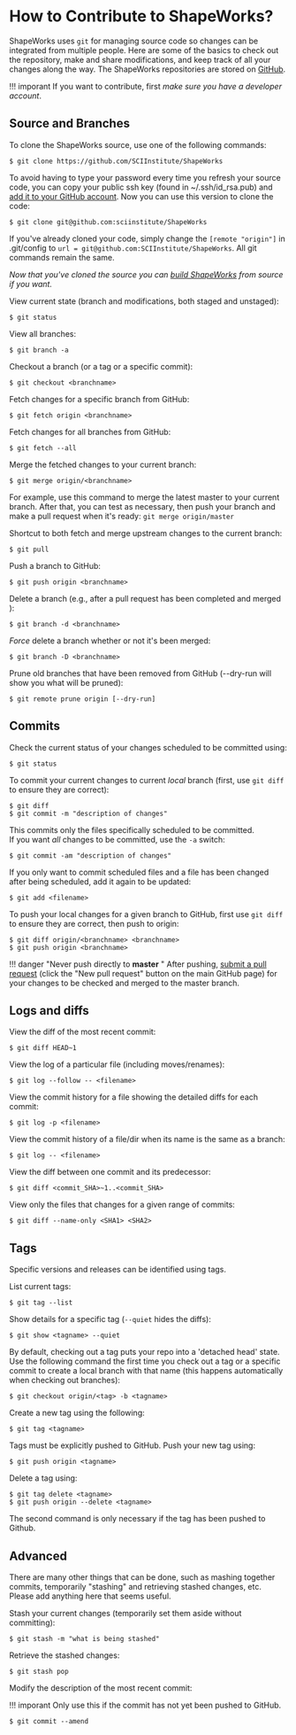 # How to Contribute to ShapeWorks?

<!--## Source Management using Git
-->

ShapeWorks uses `git` for managing source code so changes can be integrated from multiple people. Here are some of the basics to check out the repository, make and share modifications, and keep track of all your changes along the way.
The ShapeWorks repositories are stored on [GitHub](https://github.com/SCIInstitute/ShapeWorks). 

!!! imporant
    If you want to contribute, first _make sure you have a developer account_.  
  

## Source and Branches

To clone the ShapeWorks source, use one of the following commands:  
```
$ git clone https://github.com/SCIInstitute/ShapeWorks
```

To avoid having to type your password every time you refresh your source code, you can copy your public ssh key (found in ~/.ssh/id_rsa.pub) and [add it to your GitHub account](https://github.com/settings/keys). Now you can use this version to clone the code: 
```
$ git clone git@github.com:sciinstitute/ShapeWorks
```
If you've already cloned your code, simply change the `[remote "origin"]` in .git/config to `url = git@github.com:SCIInstitute/ShapeWorks`. All git commands remain the same.

_Now that you've cloned the source you can [build ShapeWorks](build.md) from source if you want._

View current state (branch and modifications, both staged and unstaged):  
```
$ git status
```

View all branches:  
```
$ git branch -a
```

Checkout a branch (or a tag or a specific commit):  
```
$ git checkout <branchname>
```

Fetch changes for a specific branch from GitHub:  
```
$ git fetch origin <branchname>
```

Fetch changes for all branches from GitHub:  
```
$ git fetch --all
```

Merge the fetched changes to your current branch:  
```
$ git merge origin/<branchname>
```
For example, use this command to merge the latest master to your current branch. After that, you can test as necessary, then push your branch and make a pull request when it's ready:
`git merge origin/master`

Shortcut to both fetch and merge upstream changes to the current branch:  
```
$ git pull
```

Push a branch to GitHub:  
```
$ git push origin <branchname>
```

Delete a branch (e.g., after a pull request has been completed and merged ):  
```
$ git branch -d <branchname>
```

_Force_ delete a branch whether or not it's been merged:  
```
$ git branch -D <branchname>
```

Prune old branches that have been removed from GitHub (--dry-run will show you what will be pruned):  
```
$ git remote prune origin [--dry-run]
```

## Commits

Check the current status of your changes scheduled to be committed using:  
```
$ git status
```

To commit your current changes to current *local* branch (first, use `git diff` to ensure they are correct):  
```
$ git diff
$ git commit -m "description of changes"
```

This commits only the files specifically scheduled to be committed.  
If you want _all_ changes to be committed, use the `-a` switch:  
```
$ git commit -am "description of changes"
```
If you only want to commit scheduled files and a file has been changed after being scheduled, add it again to be updated:  
```
$ git add <filename>
```

To push your local changes for a given branch to GitHub, first use `git diff` to ensure they are correct, then push to origin:  
```
$ git diff origin/<branchname> <branchname>
$ git push origin <branchname>
```

!!! danger "Never push directly to **master** "
    After pushing, [submit a pull request](https://github.com/SCIInstitute/ShapeWorks/pull/new/master) (click the "New pull request" button on the main GitHub page) for your changes to be checked and merged to the master branch.

## Logs and diffs

View the diff of the most recent commit:  
```
$ git diff HEAD~1
```

View the log of a particular file (including moves/renames):  
```
$ git log --follow -- <filename>
```

View the commit history for a file showing the detailed diffs for each commit:  
```
$ git log -p <filename>
```

View the commit history of a file/dir when its name is the same as a branch:  
```
$ git log -- <filename>
```

View the diff between one commit and its predecessor:  
```
$ git diff <commit_SHA>~1..<commit_SHA>
```

View only the files that changes for a given range of commits:  
```
$ git diff --name-only <SHA1> <SHA2>
```

## Tags

Specific versions and releases can be identified using tags. 

List current tags:
```
$ git tag --list
```

Show details for a specific tag (`--quiet` hides the diffs):
```
$ git show <tagname> --quiet
```

By default, checking out a tag puts your repo into a 'detached head' state. Use the following command the first time you check out a tag or a specific commit to create a local branch with that name (this happens automatically when checking out branches):  
```
$ git checkout origin/<tag> -b <tagname>
```

Create a new tag using the following:  
```
$ git tag <tagname>
```

Tags must be explicitly pushed to GitHub. Push your new tag using:  
```
$ git push origin <tagname>
```

Delete a tag using:  
```
$ git tag delete <tagname>
$ git push origin --delete <tagname>
```
The second command is only necessary if the tag has been pushed to Github.  

## Advanced
There are many other things that can be done, such as mashing together commits, temporarily "stashing" and retrieving stashed changes, etc.
Please add anything here that seems useful.

Stash your current changes (temporarily set them aside without committing):
```
$ git stash -m "what is being stashed"
```

Retrieve the stashed changes:
```
$ git stash pop
```

Modify the description of the most recent commit:  

!!! imporant 
    Only use this if the commit has not yet been pushed to GitHub. 
     
```
$ git commit --amend
```
